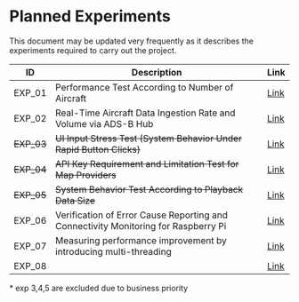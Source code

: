# Planned Experiments

This document may be updated very frequently as it describes the experiments required to carry out the project.

| ID         | Description                                                  | Link                           |
| ---------- | ------------------------------------------------------------ | ------------------------------ |
| EXP_01     | Performance Test According to Number of Aircraft             | [Link](./experiments/exp01.md) |
| EXP_02     | Real-Time Aircraft Data Ingestion Rate and Volume via ADS-B Hub | [Link](./experiments/exp02.md) |
| ~~EXP_03~~ | ~~UI Input Stress Test (System Behavior Under Rapid Button Clicks)~~ | [Link](./experiments/exp03.md) |
| ~~EXP_04~~ | ~~API Key Requirement and Limitation Test for Map Providers~~ | [Link](./experiments/exp04.md) |
| ~~EXP_05~~ | ~~System Behavior Test According to Playback Data Size~~     | [Link](./experiments/exp05.md) |
| EXP_06     | Verification of Error Cause Reporting and Connectivity Monitoring for Raspberry Pi | [Link](./experiments/exp06.md) |
| EXP_07     | Measuring performance improvement by introducing multi-threading | [Link](./experiments/exp07.md) |
| EXP_08     |                                                              | [Link](./experiments/exp08.md) |

\* exp 3,4,5 are excluded due to business priority
